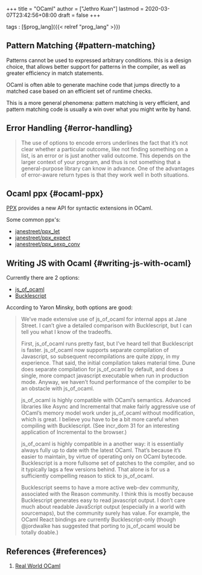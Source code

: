 +++
title = "OCaml"
author = ["Jethro Kuan"]
lastmod = 2020-03-07T23:42:56+08:00
draft = false
+++

tags
: [§prog\_lang]({{< relref "prog_lang" >}})


## Pattern Matching {#pattern-matching}

Patterns cannot be used to expressed arbitrary conditions. this is a
design choice, that allows better support for patterns in the
compiler, as well as greater efficiency in match statements.

OCaml is often able to generate machine code that jumps directly to a
matched case based on an efficient set of runtime checks.

This is a more general phenomena: pattern matching is very efficient,
and pattern matching code is usually a win over what you might write
by hand.


## Error Handling {#error-handling}

> The use of options to encode errors underlines the fact that it’s not
> clear whether a particular outcome, like not finding something on a
> list, is an error or is just another valid outcome. This depends on
> the larger context of your program, and thus is not something that a
> general-purpose library can know in advance. One of the advantages of
> error-aware return types is that they work well in both situations.


## Ocaml ppx {#ocaml-ppx}

[PPX](http://ocamllabs.io/doc/ppx.html) provides a new API for syntactic extensions in OCaml.

Some common ppx's:

-   [janestreet/ppx\_let](https://github.com/janestreet/ppx%5Flet)
-   [janestreet/ppx\_expect](https://github.com/janestreet/ppx%5Fexpect)
-   [janestreet/ppx\_sexp\_conv](https://github.com/janestreet/ppx%5Fsexp%5Fconv)


## Writing JS with Ocaml {#writing-js-with-ocaml}

Currently there are 2 options:

-   [js\_of\_ocaml](https://github.com/ocsigen/js%5Fof%5Focaml)
-   [Bucklescript](https://bucklescript.github.io/)

According to Yaron Minsky, both options are good:

> We’ve made extensive use of js\_of\_ocaml for internal apps at Jane Street. I can’t give a detailed comparison with Bucklescript, but I can tell you what I know of the tradeoffs.
>
> First, js\_of\_ocaml runs pretty fast, but I’ve heard tell that Bucklescript is faster. js\_of\_ocaml now supports separate compilation of Javascript, so subsequent recompilations are quite zippy, in my experience. That said, the initial compilation takes material time. Dune does separate compilation for js\_of\_ocaml by default, and does a single, more compact javascript executable when run in production mode. Anyway, we haven’t found performance of the compiler to be an obstacle with js\_of\_ocaml.
>
> js\_of\_ocaml is highly compatible with OCaml’s semantics. Advanced libraries like Async and Incremental that make fairly aggressive use of OCaml’s memory model work under js\_of\_ocaml without modification, which is great. I believe you have to be a bit more careful when compiling with Bucklescript. (See incr\_dom 31 for an interesting application of Incremental to the browser.)
>
> js\_of\_ocaml is highly compatible in a another way: it is essentially always fully up to date with the latest OCaml. That’s because it’s easier to maintain, by virtue of operating only on OCaml bytecode. Bucklescript is a more fullsome set of patches to the compiler, and so it typically lags a few versions behind. That alone is for us a sufficiently compelling reason to stick to js\_of\_ocaml.
>
> Bucklescript seems to have a more active web-dev community, associated with the Reason community. I think this is mostly because Bucklescript generates easy to read javascript output. I don’t care much about readable JavaScript output (especially in a world with sourcemaps), but the community surely has value. For example, the OCaml React bindings are currently Bucklescript-only (though @jordwalke has suggested that porting to js\_of\_ocaml would be totally doable.)


## References {#references}

1.  [Real World OCaml](https://realworldocaml.org/)
